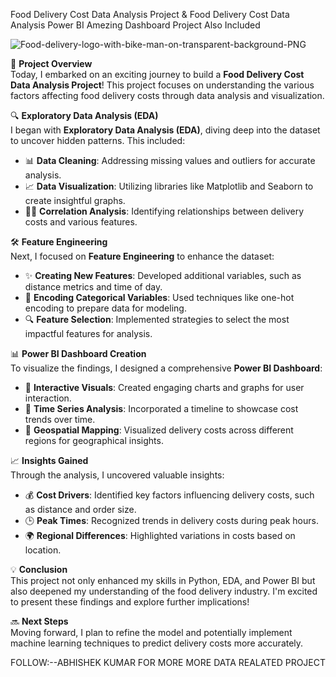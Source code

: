 Food Delivery Cost  Data Analysis Project &
Food Delivery Cost  Data Analysis Power BI Amezing Dashboard Project Also Included

![Food-delivery-logo-with-bike-man-on-transparent-background-PNG](https://github.com/user-attachments/assets/3ef4e00b-b759-4fa9-ab48-7f6d12eecb3d)

🚀 **Project Overview**  
Today, I embarked on an exciting journey to build a **Food Delivery Cost Data Analysis Project**! This project focuses on understanding the various factors affecting food delivery costs through data analysis and visualization. 

🔍 **Exploratory Data Analysis (EDA)**  
I began with **Exploratory Data Analysis (EDA)**, diving deep into the dataset to uncover hidden patterns. This included:  
- 📊 **Data Cleaning**: Addressing missing values and outliers for accurate analysis.  
- 📈 **Data Visualization**: Utilizing libraries like Matplotlib and Seaborn to create insightful graphs.  
- 🕵️‍♂️ **Correlation Analysis**: Identifying relationships between delivery costs and various features.  

🛠️ **Feature Engineering**  
Next, I focused on **Feature Engineering** to enhance the dataset:  
- ✨ **Creating New Features**: Developed additional variables, such as distance metrics and time of day.  
- 🔄 **Encoding Categorical Variables**: Used techniques like one-hot encoding to prepare data for modeling.  
- 🔍 **Feature Selection**: Implemented strategies to select the most impactful features for analysis.  

📊 **Power BI Dashboard Creation**  
To visualize the findings, I designed a comprehensive **Power BI Dashboard**:  
- 🎨 **Interactive Visuals**: Created engaging charts and graphs for user interaction.  
- 📅 **Time Series Analysis**: Incorporated a timeline to showcase cost trends over time.  
- 📍 **Geospatial Mapping**: Visualized delivery costs across different regions for geographical insights.  

📈 **Insights Gained**  
Through the analysis, I uncovered valuable insights:  
- 💰 **Cost Drivers**: Identified key factors influencing delivery costs, such as distance and order size.  
- 🕒 **Peak Times**: Recognized trends in delivery costs during peak hours.  
- 🌍 **Regional Differences**: Highlighted variations in costs based on location.  

💡 **Conclusion**  
This project not only enhanced my skills in Python, EDA, and Power BI but also deepened my understanding of the food delivery industry. I'm excited to present these findings and explore further implications!  

🔜 **Next Steps**  
Moving forward, I plan to refine the model and potentially implement machine learning techniques to predict delivery costs more accurately. 

FOLLOW:--ABHISHEK KUMAR FOR MORE MORE DATA REALATED PROJECT

